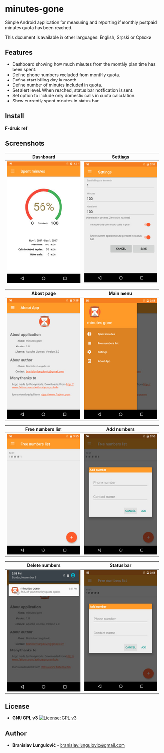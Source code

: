 # minutes-gone

Simple Android application for measuring and reporting if monthly postpaid minutes quota has been reached.

This document is available in other languages: English, Srpski or Српски

## Features

+ Dashboard showing how much minutes from the monthly plan time has been spent.
+ Define phone numbers excluded from monthly quota.    
+ Define start billing day in month.    
+ Define number of minutes included in quota.    
+ Set alert level. When reached, status bar notification is sent.     
+ Set option to include only domestic calls in quota calculation.
+ Show currently spent minutes in status bar.

## Install

#### F-druid ref

## Screenshots

Dashboard                  |  Settings
:-------------------------:|:-------------------------:
![](/screenshots/en/small/s-dash.jpg?raw=true)  |  ![](/screenshots/en/small/s-settings.jpg?raw=true)

About page                 |  Main menu
:-------------------------:|:-------------------------:
![](/screenshots/en/small/s-about.jpg?raw=true)  |  ![](/screenshots/en/small/s-menu.jpg?raw=true)

Free numbers list                |  Add numbers
:-------------------------:|:-------------------------:
![](/screenshots/en/small/s-contact-list.jpg?raw=true)  |  ![](/screenshots/en/small/s-contact-list-add.jpg?raw=true)

Delete numbers                |  Status bar
:-------------------------:|:-------------------------:
![](/screenshots/en/small/s-status-bar.jpg?raw=true)  |  ![](/screenshots/en/small/s-contact-list-add.jpg?raw=true)



## License
*  **GNU GPL v3**
[![License: GPL v3](https://img.shields.io/badge/License-GPL%20v3-blue.svg)](https://www.gnu.org/licenses/gpl-3.0)

## Author

* **Branislav Lungulović** - branislav.lungulovic@gmail.com

